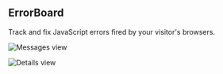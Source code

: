 ## ErrorBoard

Track and fix JavaScript errors fired by your visitor's browsers.

![Messages view](http://i.imgur.com/X9VgBp0.png)

![Details view](http://i.imgur.com/uQlGrS0.png)
